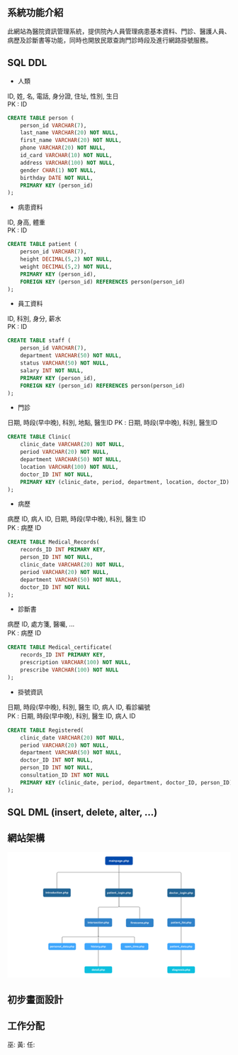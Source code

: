 ## 系統功能介紹
此網站為醫院資訊管理系統，提供院內人員管理病患基本資料、門診、醫護人員、病歷及診斷書等功能，同時也開放民眾查詢門診時段及進行網路掛號服務。

<!-- The SQL code here is based on MariaDB -->

## SQL DDL

* 人類

ID, 姓, 名, 電話, 身分證, 住址, 性別, 生日  
PK : ID

```sql
CREATE TABLE person (
    person_id VARCHAR(7),
    last_name VARCHAR(20) NOT NULL,
    first_name VARCHAR(20) NOT NULL,
    phone VARCHAR(20) NOT NULL,
    id_card VARCHAR(10) NOT NULL,
    address VARCHAR(100) NOT NULL, 
    gender CHAR(1) NOT NULL,
    birthday DATE NOT NULL,
    PRIMARY KEY (person_id)
);
```

* 病患資料

ID, 身高, 體重  
PK : ID

```sql
CREATE TABLE patient (
    person_id VARCHAR(7),
    height DECIMAL(5,2) NOT NULL,
    weight DECIMAL(5,2) NOT NULL,
    PRIMARY KEY (person_id),
    FOREIGN KEY (person_id) REFERENCES person(person_id)
);
```

* 員工資料

ID, 科別, 身分, 薪水  
PK : ID

```sql
CREATE TABLE staff (
    person_id VARCHAR(7),
    department VARCHAR(50) NOT NULL,
    status VARCHAR(50) NOT NULL,
    salary INT NOT NULL,
    PRIMARY KEY (person_id),
    FOREIGN KEY (person_id) REFERENCES person(person_id)
);
```

* 門診

日期, 時段(早中晚), 科別, 地點, 醫生ID 
PK : 日期, 時段(早中晚), 科別, 醫生ID

```sql
CREATE TABLE Clinic(
    clinic_date VARCHAR(20) NOT NULL,
    period VARCHAR(20) NOT NULL,
    department VARCHAR(50) NOT NULL,
    location VARCHAR(100) NOT NULL,
    doctor_ID INT NOT NULL,
    PRIMARY KEY (clinic_date, period, department, location, doctor_ID)
);
```

* 病歷

病歷 ID, 病人 ID, 日期, 時段(早中晚), 科別, 醫生 ID    
PK : 病歷 ID

```sql
CREATE TABLE Medical_Records(
    records_ID INT PRIMARY KEY,
    person_ID INT NOT NULL,
    clinic_date VARCHAR(20) NOT NULL,
    period VARCHAR(20) NOT NULL,
    department VARCHAR(50) NOT NULL,
    doctor_ID INT NOT NULL
);
```

* 診斷書  

病歷 ID, 處方箋, 醫囑, ...    
PK : 病歷 ID

```sql
CREATE TABLE Medical_certificate(
    records_ID INT PRIMARY KEY,
    prescription VARCHAR(100) NOT NULL,
    prescribe VARCHAR(100) NOT NULL
);
```

* 掛號資訊  

日期, 時段(早中晚), 科別, 醫生 ID, 病人 ID, 看診編號  
PK : 日期, 時段(早中晚), 科別, 醫生 ID, 病人 ID

```sql
CREATE TABLE Registered(
    clinic_date VARCHAR(20) NOT NULL,
    period VARCHAR(20) NOT NULL,
    department VARCHAR(50) NOT NULL,
    doctor_ID INT NOT NULL,
    person_ID INT NOT NULL,
    consultation_ID INT NOT NULL
    PRIMARY KEY (clinic_date, period, department, doctor_ID, person_ID)
);
```

## SQL DML (insert, delete, alter, ...)



## 網站架構

![website_branch_pic](/WebsiteBranchPic.png "website_branch_pic")

## 初步畫面設計



## 工作分配

巫:
黃:
任:
